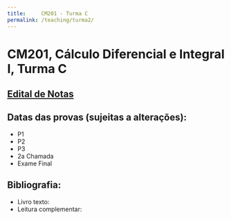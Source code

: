 ```yaml
---
title:     CM201 - Turma C
permalink: /teaching/turma2/
---
```

# CM201, Cálculo Diferencial e Integral I, Turma C

## [Edital de Notas](http://pedrosolucas.github.io)

## Datas das provas (sujeitas a alterações):
- P1
- P2
- P3
- 2a Chamada
- Exame Final

## Bibliografia:
- Livro texto:
- Leitura complementar:
